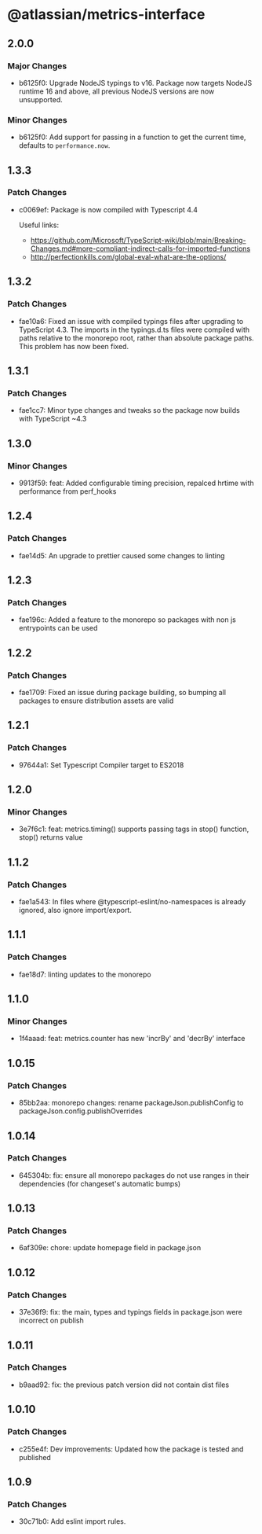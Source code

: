 # @atlassian/metrics-interface

## 2.0.0

### Major Changes

- b6125f0: Upgrade NodeJS typings to v16.
  Package now targets NodeJS runtime 16 and above, all previous NodeJS versions are now unsupported.

### Minor Changes

- b6125f0: Add support for passing in a function to get the current time, defaults to `performance.now`.

## 1.3.3

### Patch Changes

- c0069ef: Package is now compiled with Typescript 4.4

  Useful links:

  - https://github.com/Microsoft/TypeScript-wiki/blob/main/Breaking-Changes.md#more-compliant-indirect-calls-for-imported-functions
  - http://perfectionkills.com/global-eval-what-are-the-options/

## 1.3.2

### Patch Changes

- fae10a6: Fixed an issue with compiled typings files after upgrading to TypeScript 4.3. The imports in the typings.d.ts files were compiled with paths relative to the monorepo root, rather than absolute package paths. This problem has now been fixed.

## 1.3.1

### Patch Changes

- fae1cc7: Minor type changes and tweaks so the package now builds with TypeScript ~4.3

## 1.3.0

### Minor Changes

- 9913f59: feat: Added configurable timing precision, repalced hrtime with performance from perf_hooks

## 1.2.4

### Patch Changes

- fae14d5: An upgrade to prettier caused some changes to linting

## 1.2.3

### Patch Changes

- fae196c: Added a feature to the monorepo so packages with non js entrypoints can be used

## 1.2.2

### Patch Changes

- fae1709: Fixed an issue during package building, so bumping all packages to ensure distribution assets are valid

## 1.2.1

### Patch Changes

- 97644a1: Set Typescript Compiler target to ES2018

## 1.2.0

### Minor Changes

- 3e7f6c1: feat: metrics.timing() supports passing tags in stop() function, stop() returns value

## 1.1.2

### Patch Changes

- fae1a543: In files where @typescript-eslint/no-namespaces is already ignored, also ignore import/export.

## 1.1.1

### Patch Changes

- fae18d7: linting updates to the monorepo

## 1.1.0

### Minor Changes

- 1f4aaad: feat: metrics.counter has new 'incrBy' and 'decrBy' interface

## 1.0.15

### Patch Changes

- 85bb2aa: monorepo changes: rename packageJson.publishConfig to packageJson.config.publishOverrides

## 1.0.14

### Patch Changes

- 645304b: fix: ensure all monorepo packages do not use ranges in their dependencies (for changeset's automatic bumps)

## 1.0.13

### Patch Changes

- 6af309e: chore: update homepage field in package.json

## 1.0.12

### Patch Changes

- 37e36f9: fix: the main, types and typings fields in package.json were incorrect on publish

## 1.0.11

### Patch Changes

- b9aad92: fix: the previous patch version did not contain dist files

## 1.0.10

### Patch Changes

- c255e4f: Dev improvements: Updated how the package is tested and published

## 1.0.9

### Patch Changes

- 30c71b0: Add eslint import rules.
